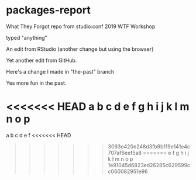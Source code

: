 # packages-report
What They Forgot repo from studio:conf 2019 WTF Workshop

typed "anything"

An edit from RStudio (another change but using the browser)

Yet another edit from GitHub.

Here's a change I made in "the-past" branch

Yes more fun in the past.

<<<<<<< HEAD
a b c d e f g h i j k l m n o p
=======
a b c d e f
<<<<<<< HEAD
>>>>>>> 3093e420e248d3fb9b119e141e4c707af6eef5a8
=======
e f g h i j
k l m n o p
>>>>>>> 1e91045d6823ed26285c629599cc060082951e96
